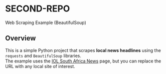 # SECOND-REPO
Web Scraping Example (BeautifulSoup)

## Overview
This is a simple Python project that scrapes **local news headlines** using the `requests` and `BeautifulSoup` libraries.  
The example uses the [IOL South Africa News](https://www.iol.co.za/news/south-africa) page, but you can replace the URL with any local site of interest.


